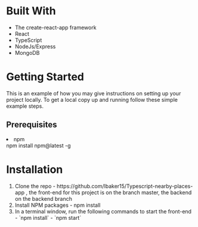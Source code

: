 

<h1>Built With</h1>
<ul>
<li>The create-react-app framework</li>
<li>React</li>
<li>TypeScript</li>
<li>NodeJs/Express</li>
<li>MongoDB</li>
</ul>

<h1>Getting Started</h1>
This is an example of how you may give instructions on setting up your project locally. To get a local copy up and running follow these simple example steps.
<h2>Prerequisites</h3>
<li>npm</li>
npm install npm@latest -g

<h1>Installation</h1>
<ol>
<li>Clone the repo - https://github.com/lbaker15/Typescript-nearby-places-app , the front-end for this project is on the branch master, the backend on the backend branch</li>
<li>Install NPM packages - npm install</li>
<li>In a terminal window, run the following commands to start the front-end
    - `npm install`
    - `npm start`</li>
</ol>



